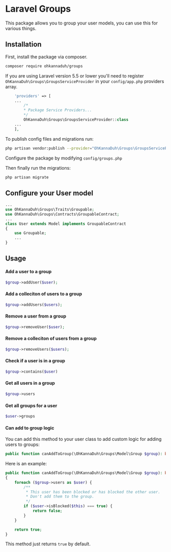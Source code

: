 # Laravel Groups

This package allows you to group your user models, you can use this for various things.

## Installation

First, install the package via composer.

```sh
composer require ohkannaduh/groups
```

If you are using Laravel version 5.5 or lower you'll need to register `OhKannaDuh\Groups\GroupsServiceProvider` in your `config/app.php` providers array.

```php
    'providers' => [
    ...
        /*
        * Package Service Providers...
        */
        OhKannaDuh\Groups\GroupsServiceProvider::class
    ...
    ],
```

To publish config files and migrations run:
```sh
php artisan vendor:publish --provider="OhKannaDuh\Groups\GroupsServiceProvider"
```

Configure the package by modifying `config/groups.php`

Then finally run the migrations:
```sh
php artisan migrate
```

## Configure your User model
```php
...
use OhKannaDuh\Groups\Traits\Groupable;
use OhKannaDuh\Groups\Contracts\GroupableContract;
...
class User extends Model implements GroupableContract
{
    use Groupable;
    ...
}
```

## Usage

#### Add a user to a group
```php
$group->addUser($user);
```

#### Add a colleciton of users to a group
```php
$group->addUsers($users);
```

#### Remove a user from a group
```php
$group->removeUser($user);
```

#### Remove a colleciton of users from a group
```php
$group->removeUsers($users);
```

#### Check if a user is in a group
```php
$group->contains($user)
```

#### Get all users in a group
```php
$group->users
```

#### Get all groups for a user
```php
$user->groups
```

#### Can add to group logic

You can add this method to your user class to add custom logic for adding users to groups:
```php
public function canAddToGroup(\OhKannaDuh\Groups\Model\Group $group): bool
```

Here is an example:
```php
public function canAddToGroup(\OhKannaDuh\Groups\Model\Group $group): bool
{
    foreach ($group->users as $user) {
        /**
         * This user has been blocked or has blocked the other user.
         * Don't add them to the group.
         */
        if ($user->isBlocked($this) === true) {
            return false;
        }
    }

    return true;
}
```
This method just returns `true` by default.
